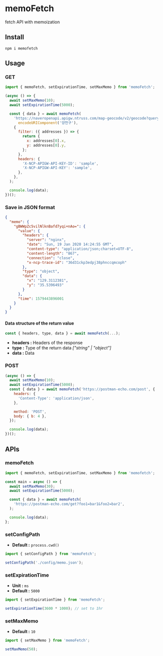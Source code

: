 # memoFetch

fetch API with memoization

## Install

```shell
npm i memofetch
```

## Usage

### GET

```js
import { memoFetch, setExpirationTime, setMaxMemo } from 'memoFetch';

(async () => {
  await setMaxMemo(10);
  await setExpirationTime(5000);

  const { data } = await memoFetch(
    'https://naveropenapi.apigw.ntruss.com/map-geocode/v2/geocode?query=' +
      encodeURIComponent('양천구'),
    {
      filter: ({ addresses }) => {
        return {
          x: addresses[0].x,
          y: addresses[0].y,
        };
      },
      headers: {
        'X-NCP-APIGW-API-KEY-ID': 'sample',
        'X-NCP-APIGW-API-KEY': 'sample',
      },
    },
  );

  console.log(data);
})();
```

### Save in JSON format

```json
{
  "memo": {
    "gBWWpZc5vilNlknBafd7yqi+nAo=": {
      "value": {
        "headers": {
          "server": "nginx",
          "date": "Sun, 19 Jan 2020 14:24:55 GMT",
          "content-type": "application/json;charset=UTF-8",
          "content-length": "867",
          "connection": "close",
          "x-ncp-trace-id": "36d31ckp3edpj38phnccqmcoph"
        },
        "type": "object",
        "data": {
          "x": "129.3112381",
          "y": "35.5396493"
        }
      },
      "time": 1579443896001
    }
  }
}
```

#### Data structure of the return value

```js
const { headers, type, data } = await memoFetch(...);
```

- **headers :** Headers of the response
- **type :** Type of the return data _["string" | "object"]_
- **data :** Data

### POST

```js
(async () => {
  await setMaxMemo(10);
  await setExpirationTime(5000);
  const { data } = await memoFetch('https://postman-echo.com/post', {
    headers: {
      'Content-Type': 'application/json',
    },

    method: 'POST',
    body: { b: 4 },
  });

  console.log(data);
})();
```

## APIs

### memoFetch

```js
import { memoFetch, setExpirationTime, setMaxMemo } from 'memofetch';

const main = async () => {
  await setMaxMemo(30);
  await setExpirationTime(5000);

  const { data } = await memoFetch(
    'https://postman-echo.com/get?foo1=bar1&foo2=bar2',
  );

  console.log(data);
};
```

### setConfigPath

- **Default :** `process.cwd()`

```js
import { setConfigPath } from 'memoFetch';

setConfigPath('./config/memo.json');
```

### setExpirationTime

- **Unit :** `ms`
- **Default :** `5000`

```js
import { setExpirationTime } from 'memoFetch';

setExpirationTime(3600 * 1000); // set to 1hr
```

### setMaxMemo

- **Default :** `10`

```js
import { setMaxMemo } from 'memoFetch';

setMaxMemo(50);
```
